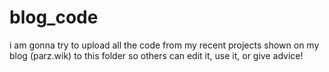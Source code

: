 # blog_code

i am gonna try to upload all the code from 
my recent projects shown on my blog (parz.wik) 
to this folder so others can edit it, use it, or give advice!
